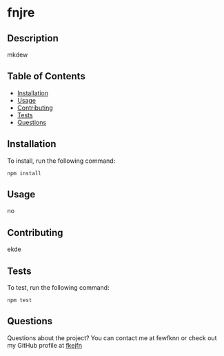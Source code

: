 # fnjre  
  
  ## Description
  mkdew
  
  ## Table of Contents
  * [Installation](#Installation)
  * [Usage](#Usage)
  * [Contributing](#Contributing)
  * [Tests](#Tests)
  * [Questions](#Questions)
  
  ## Installation
  To install, run the following command:  
  ```
  npm install
  ```
  
  ## Usage
  no
  
  ## Contributing
  ekde
  
  ## Tests
  To test, run the following command:  
  ```
  npm test
  ```
  
  ## Questions
  Questions about the project? You can contact me at fewfknn or check out my GitHub profile at [fkejfn](https://github.com/fkejfn)
  